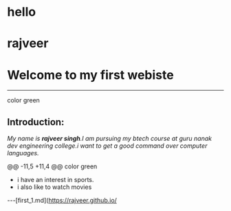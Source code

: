 # hello
# rajveer
# Welcome to my first  webiste
---
color green

## Introduction:
*My name is **rajveer singh**.I am pursuing my btech course at guru nanak dev engineering college.i want to get a good command over computer languages.*

@@ -11,5 +11,4 @@ color green
- i have an interest in sports.
- i also like to watch movies


---[first_1.md](https://rajveer.github.io/
